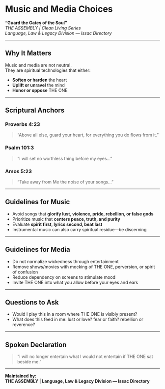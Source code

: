 
# Music and Media Choices  
**“Guard the Gates of the Soul”**  
*THE ASSEMBLY | Clean Living Series*  
*Language, Law & Legacy Division — Issac Directory*

---

## Why It Matters

Music and media are not neutral.  
They are spiritual technologies that either:

- **Soften or harden** the heart  
- **Uplift or unravel** the mind  
- **Honor or oppose** THE ONE

---

## Scriptural Anchors

### Proverbs 4:23  
> “Above all else, guard your heart, for everything you do flows from it.”

### Psalm 101:3  
> “I will set no worthless thing before my eyes...”

### Amos 5:23  
> “Take away from Me the noise of your songs...”

---

## Guidelines for Music

- Avoid songs that **glorify lust, violence, pride, rebellion, or false gods**  
- Prioritize music that **centers peace, truth, and purity**  
- Evaluate **spirit first, lyrics second, beat last**  
- Instrumental music can also carry spiritual residue—be discerning

---

## Guidelines for Media

- Do not normalize wickedness through entertainment  
- Remove shows/movies with mocking of THE ONE, perversion, or spirit of confusion  
- Reduce dependency on screens to stimulate mood  
- Invite THE ONE into what you allow before your eyes and ears

---

## Questions to Ask

- Would I play this in a room where THE ONE is visibly present?  
- What does this feed in me: lust or love? fear or faith? rebellion or reverence?

---

## Spoken Declaration

> “I will no longer entertain what I would not entertain if THE ONE sat beside me.”

---

**Maintained by:**  
**THE ASSEMBLY | Language, Law & Legacy Division — Issac Directory**
